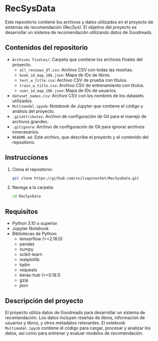 # RecSysData

Este repositorio contiene los archivos y datos utilizados en el proyecto de sistemas de recomendación (RecSys). El objetivo del proyecto es desarrollar un sistema de recomendación utilizando datos de Goodreads.

## Contenidos del repositorio

- `Archivos finales/`: Carpeta que contiene los archivos finales del proyecto.
  - `all_reviews_df.csv`: Archivo CSV con todas las reseñas.
  - `book_id_map_10k.json`: Mapa de IDs de libros.
  - `test_w_title.csv`: Archivo CSV de prueba con títulos.
  - `train_w_title.csv`: Archivo CSV de entrenamiento con títulos.
  - `user_id_map_10k.json`: Mapa de IDs de usuarios.
- `dataset_names.csv`: Archivo CSV con los nombres de los datasets utilizados.
- `Multimodal.ipynb`: Notebook de Jupyter que contiene el código y análisis del proyecto.
- `.gitattributes`: Archivo de configuración de Git para el manejo de archivos grandes.
- `.gitignore`: Archivo de configuración de Git para ignorar archivos innecesarios.
- `README.md`: Este archivo, que describe el proyecto y el contenido del repositorio.

## Instrucciones

1. Clona el repositorio:
   ```sh
   git clone https://github.com/ssilvapinochet/RecSysData.git
   ```
2. Navega a la carpeta:
    ```sh
    cd RecSysData
    ```

## Requisitos

- Python 3.10 o superior
- Jupyter Notebook
- Bibliotecas de Python:
  - tensorflow (>=2.18.0)
  - pandas
  - numpy
  - scikit-learn
  - matplotlib
  - tqdm
  - requests
  - keras-hub (>=0.18.1)
  - gzip
  - json

## Descripción del proyecto

El proyecto utiliza datos de Goodreads para desarrollar un sistema de recomendación. Los datos incluyen reseñas de libros, información de usuarios y libros, y otros metadatos relevantes. El notebook `Multimodal.ipynb` contiene el código para cargar, procesar y analizar los datos, así como para entrenar y evaluar modelos de recomendación.
